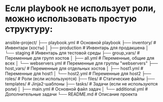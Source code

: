 # Если  playbook не использует роли, можно использовать простую структуру:

ansible-project/
├── playbook.yml         # Основной playbook
├── inventory/           # Инвентари (хосты)
│   ├── production       # Инвентарь для продакшена
│   └── staging          # Инвентарь для тестовой среды
├── group_vars/          # Переменные для групп хостов
│   ├── all.yml          # Переменные, общие для всех
│   └── webservers.yml   # Переменные для группы "webservers"
├── host_vars/           # Переменные для отдельных хостов
│   ├── host1.yml        # Переменные для host1
│   └── host2.yml        # Переменные для host2
├── roles/               # Роли (если используются)
├── files/               # Статические файлы
├── templates/           # Jinja2-шаблоны
├── tasks/               # Задачи (если не используются роли)
│   ├── main.yml         # Основной файл задач
│   └── additional.yml   # Дополнительные задачи
└── README.md            # Описание проекта